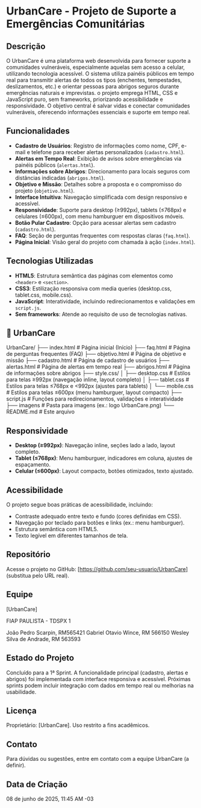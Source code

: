 # UrbanCare - Projeto de Suporte a Emergências Comunitárias

## Descrição
O UrbanCare é uma plataforma web desenvolvida para fornecer suporte a comunidades vulneráveis, especialmente aquelas sem acesso a celular, utilizando tecnologia acessível. O sistema utiliza painéis públicos em tempo real para transmitir alertas de todos os tipos (enchentes, tempestades, deslizamentos, etc.) e orientar pessoas para abrigos seguros durante emergências naturais e imprevistas. o projeto emprega HTML, CSS e JavaScript puro, sem frameworks, priorizando acessibilidade e responsividade. O objetivo central é salvar vidas e conectar comunidades vulneráveis, oferecendo informações essenciais e suporte em tempo real.

## Funcionalidades
- **Cadastro de Usuários**: Registro de informações como nome, CPF, e-mail e telefone para receber alertas personalizados (`cadastro.html`).
- **Alertas em Tempo Real**: Exibição de avisos sobre emergências via painéis públicos (`alertas.html`).
- **Informações sobre Abrigos**: Direcionamento para locais seguros com distâncias indicadas (`abrigos.html`).
- **Objetivo e Missão**: Detalhes sobre a proposta e o compromisso do projeto (`objetivo.html`).
- **Interface Intuitiva**: Navegação simplificada com design responsivo e acessível.
- **Responsividade**: Suporte para desktop (≥992px), tablets (≤768px) e celulares (≤600px), com menu hamburguer em dispositivos móveis.
- **Botão Pular Cadastro**: Opção para acessar alertas sem cadastro (`cadastro.html`).
- **FAQ**: Seção de perguntas frequentes com respostas claras (`faq.html`).
- **Página Inicial**: Visão geral do projeto com chamada à ação (`index.html`).

## Tecnologias Utilizadas
- **HTML5**: Estrutura semântica das páginas com elementos como `<header>` e `<section>`.
- **CSS3**: Estilização responsiva com media queries (desktop.css, tablet.css, mobile.css).
- **JavaScript**: Interatividade, incluindo redirecionamentos e validações em `script.js`.
- **Sem frameworks**: Atende ao requisito de uso de tecnologias nativas.

## 📂 UrbanCare
UrbanCare/
├── index.html          # Página inicial (Início)
├── faq.html            # Página de perguntas frequentes (FAQ)
├── objetivo.html       # Página de objetivo e missão
├── cadastro.html       # Página de cadastro de usuários
├── alertas.html        # Página de alertas em tempo real
├── abrigos.html        # Página de informações sobre abrigos
├── style.css/
│   ├── desktop.css     # Estilos para telas ≥992px (navegação inline, layout completo)
│   ├── tablet.css      # Estilos para telas ≤768px e <992px (ajustes para tablets)
│   └── mobile.css      # Estilos para telas ≤600px (menu hamburguer, layout compacto)
├── script.js           # Funções para redirecionamentos, validações e interatividade
├── imagens             # Pasta para imagens (ex.: logo UrbanCare.png)
└── README.md           # Este arquivo
## Responsividade
- **Desktop (≥992px)**: Navegação inline, seções lado a lado, layout completo.
- **Tablet (≤768px)**: Menu hamburguer, indicadores em coluna, ajustes de espaçamento.
- **Celular (≤600px)**: Layout compacto, botões otimizados, texto ajustado.

## Acessibilidade
O projeto segue boas práticas de acessibilidade, incluindo:
- Contraste adequado entre texto e fundo (cores definidas em CSS).
- Navegação por teclado para botões e links (ex.: menu hamburguer).
- Estrutura semântica com HTML5.
- Texto legível em diferentes tamanhos de tela.

## Repositório
Acesse o projeto no GitHub: [https://github.com/seu-usuario/UrbanCare] (substitua pelo URL real).

## Equipe
[UrbanCare]

FIAP PAULISTA - TDSPX 1

João Pedro Scarpin, RM565421
Gabriel Otavio Wince, RM 566150
Wesley Silva de Andrade, RM 563593


## Estado do Projeto
Concluído para a 1ª Sprint. A funcionalidade principal (cadastro, alertas e abrigos) foi implementada com interface responsiva e acessível. Próximas sprints podem incluir integração com dados em tempo real ou melhorias na usabilidade.

## Licença
Proprietário: [UrbanCare]. Uso restrito a fins acadêmicos.

## Contato
Para dúvidas ou sugestões, entre em contato com a equipe UrbanCare (a definir).

## Data de Criação
08 de junho de 2025, 11:45 AM -03
